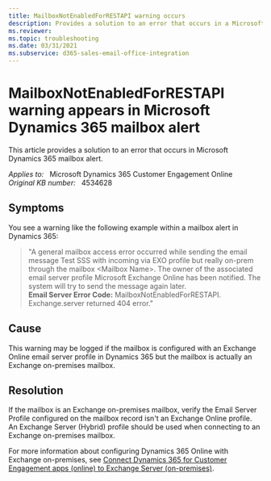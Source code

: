 ```yaml
---
title: MailboxNotEnabledForRESTAPI warning occurs
description: Provides a solution to an error that occurs in a Microsoft Dynamics 365 mailbox alert.
ms.reviewer: 
ms.topic: troubleshooting
ms.date: 03/31/2021
ms.subservice: d365-sales-email-office-integration
---
```

# MailboxNotEnabledForRESTAPI warning appears in Microsoft Dynamics 365 mailbox alert

This article provides a solution to an error that occurs in Microsoft Dynamics 365 mailbox alert.

_Applies to:_ &nbsp; Microsoft Dynamics 365 Customer Engagement Online  
_Original KB number:_ &nbsp; 4534628

## Symptoms

You see a warning like the following example within a mailbox alert in Dynamics 365:

> "A general mailbox access error occurred while sending the email message Test SSS with incoming via EXO profile but really on-prem through the mailbox \<Mailbox Name>. The owner of the associated email server profile Microsoft Exchange Online has been notified. The system will try to send the message again later.  
**Email Server Error Code:** MailboxNotEnabledForRESTAPI. Exchange.server returned 404 error."

## Cause

This warning may be logged if the mailbox is configured with an Exchange Online email server profile in Dynamics 365 but the mailbox is actually an Exchange on-premises mailbox.

## Resolution

If the mailbox is an Exchange on-premises mailbox, verify the Email Server Profile configured on the mailbox record isn't an Exchange Online profile. An Exchange Server (Hybrid) profile should be used when connecting to an Exchange on-premises mailbox.

For more information about configuring Dynamics 365 Online with Exchange on-premises, see [Connect Dynamics 365 for Customer Engagement apps (online) to Exchange Server (on-premises)](/dynamics365/customerengagement/on-premises/admin/connect-exchange-server-on-premises).
